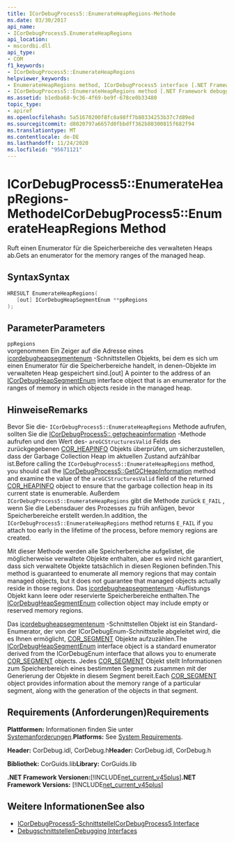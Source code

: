 ```yaml
---
title: ICorDebugProcess5::EnumerateHeapRegions-Methode
ms.date: 03/30/2017
api_name:
- ICorDebugProcess5.EnumerateHeapRegions
api_location:
- mscordbi.dll
api_type:
- COM
f1_keywords:
- ICorDebugProcess5::EnumerateHeapRegions
helpviewer_keywords:
- EnumerateHeapRegions method, ICorDebugProcess5 interface [.NET Framework debugging]
- ICorDebugProcess5::EnumerateHeapRegions method [.NET Framework debugging]
ms.assetid: b1edba68-9c36-4f69-be9f-678ce0b33480
topic_type:
- apiref
ms.openlocfilehash: 5a51670200f8fc8a98ff7b80334253b37c7d89ed
ms.sourcegitcommit: d8020797a6657d0fbbdff362b80300815f682f94
ms.translationtype: MT
ms.contentlocale: de-DE
ms.lasthandoff: 11/24/2020
ms.locfileid: "95671121"
---
```

# <a name="icordebugprocess5enumerateheapregions-method"></a><span data-ttu-id="b9699-102">ICorDebugProcess5::EnumerateHeapRegions-Methode</span><span class="sxs-lookup"><span data-stu-id="b9699-102">ICorDebugProcess5::EnumerateHeapRegions Method</span></span>

<span data-ttu-id="b9699-103">Ruft einen Enumerator für die Speicherbereiche des verwalteten Heaps ab.</span><span class="sxs-lookup"><span data-stu-id="b9699-103">Gets an enumerator for the memory ranges of the managed heap.</span></span>  
  
## <a name="syntax"></a><span data-ttu-id="b9699-104">Syntax</span><span class="sxs-lookup"><span data-stu-id="b9699-104">Syntax</span></span>  
  
```cpp  
HRESULT EnumerateHeapRegions(  
   [out] ICorDebugHeapSegmentEnum **ppRegions  
);  
```  
  
## <a name="parameters"></a><span data-ttu-id="b9699-105">Parameter</span><span class="sxs-lookup"><span data-stu-id="b9699-105">Parameters</span></span>  

 `ppRegions`  
 <span data-ttu-id="b9699-106">vorgenommen Ein Zeiger auf die Adresse eines [icordebugheapsegmentenum](icordebugheapsegmentenum-interface.md) -Schnittstellen Objekts, bei dem es sich um einen Enumerator für die Speicherbereiche handelt, in denen-Objekte im verwalteten Heap gespeichert sind.</span><span class="sxs-lookup"><span data-stu-id="b9699-106">[out] A pointer to the address of an [ICorDebugHeapSegmentEnum](icordebugheapsegmentenum-interface.md) interface object that is an enumerator for the ranges of memory in which objects reside in the managed heap.</span></span>  
  
## <a name="remarks"></a><span data-ttu-id="b9699-107">Hinweise</span><span class="sxs-lookup"><span data-stu-id="b9699-107">Remarks</span></span>  

 <span data-ttu-id="b9699-108">Bevor Sie die- `ICorDebugProcess5::EnumerateHeapRegions` Methode aufrufen, sollten Sie die [ICorDebugProcess5:: getgcheapinformation](icordebugprocess5-getgcheapinformation-method.md) -Methode aufrufen und den Wert des- `areGCStructuresValid` Felds des zurückgegebenen [COR_HEAPINFO](cor-heapinfo-structure.md) Objekts überprüfen, um sicherzustellen, dass der Garbage Collection Heap im aktuellen Zustand aufzählbar ist.</span><span class="sxs-lookup"><span data-stu-id="b9699-108">Before calling the `ICorDebugProcess5::EnumerateHeapRegions` method, you should call the [ICorDebugProcess5::GetGCHeapInformation](icordebugprocess5-getgcheapinformation-method.md) method and examine the value of the `areGCStructuresValid` field of the returned [COR_HEAPINFO](cor-heapinfo-structure.md) object to ensure that the garbage collection heap in its current state is enumerable.</span></span> <span data-ttu-id="b9699-109">Außerdem `ICorDebugProcess5::EnumerateHeapRegions` gibt die Methode zurück `E_FAIL` , wenn Sie die Lebensdauer des Prozesses zu früh anfügen, bevor Speicherbereiche erstellt werden.</span><span class="sxs-lookup"><span data-stu-id="b9699-109">In addition, the `ICorDebugProcess5::EnumerateHeapRegions` method returns `E_FAIL` if you attach too early in the lifetime of the process, before memory regions are created.</span></span>  
  
 <span data-ttu-id="b9699-110">Mit dieser Methode werden alle Speicherbereiche aufgelistet, die möglicherweise verwaltete Objekte enthalten, aber es wird nicht garantiert, dass sich verwaltete Objekte tatsächlich in diesen Regionen befinden.</span><span class="sxs-lookup"><span data-stu-id="b9699-110">This method is guaranteed to enumerate all memory regions that may contain managed objects, but it does not guarantee that managed objects actually reside in those regions.</span></span> <span data-ttu-id="b9699-111">Das [icordebugheapsegmentenum](icordebugheapsegmentenum-interface.md) -Auflistungs Objekt kann leere oder reservierte Speicherbereiche enthalten.</span><span class="sxs-lookup"><span data-stu-id="b9699-111">The [ICorDebugHeapSegmentEnum](icordebugheapsegmentenum-interface.md) collection object may include empty or reserved memory regions.</span></span>  
  
 <span data-ttu-id="b9699-112">Das [icordebugheapsegmentenum](icordebugheapsegmentenum-interface.md) -Schnittstellen Objekt ist ein Standard-Enumerator, der von der ICorDebugEnum-Schnittstelle abgeleitet wird, die es Ihnen ermöglicht, [COR_SEGMENT](cor-segment-structure.md) Objekte aufzuzählen.</span><span class="sxs-lookup"><span data-stu-id="b9699-112">The [ICorDebugHeapSegmentEnum](icordebugheapsegmentenum-interface.md) interface object is a standard enumerator derived from the ICorDebugEnum interface that allows you to enumerate [COR_SEGMENT](cor-segment-structure.md) objects.</span></span> <span data-ttu-id="b9699-113">Jedes [COR_SEGMENT](cor-segment-structure.md) Objekt stellt Informationen zum Speicherbereich eines bestimmten Segments zusammen mit der Generierung der Objekte in diesem Segment bereit.</span><span class="sxs-lookup"><span data-stu-id="b9699-113">Each [COR_SEGMENT](cor-segment-structure.md) object provides information about the memory range of a particular segment, along with the generation of the objects in that segment.</span></span>  
  
## <a name="requirements"></a><span data-ttu-id="b9699-114">Requirements (Anforderungen)</span><span class="sxs-lookup"><span data-stu-id="b9699-114">Requirements</span></span>  

 <span data-ttu-id="b9699-115">**Plattformen:** Informationen finden Sie unter [Systemanforderungen](../../get-started/system-requirements.md).</span><span class="sxs-lookup"><span data-stu-id="b9699-115">**Platforms:** See [System Requirements](../../get-started/system-requirements.md).</span></span>  
  
 <span data-ttu-id="b9699-116">**Header:** CorDebug.idl, CorDebug.h</span><span class="sxs-lookup"><span data-stu-id="b9699-116">**Header:** CorDebug.idl, CorDebug.h</span></span>  
  
 <span data-ttu-id="b9699-117">**Bibliothek:** CorGuids.lib</span><span class="sxs-lookup"><span data-stu-id="b9699-117">**Library:** CorGuids.lib</span></span>  
  
 <span data-ttu-id="b9699-118">**.NET Framework Versionen:**[!INCLUDE[net_current_v45plus](../../../../includes/net-current-v45plus-md.md)]</span><span class="sxs-lookup"><span data-stu-id="b9699-118">**.NET Framework Versions:** [!INCLUDE[net_current_v45plus](../../../../includes/net-current-v45plus-md.md)]</span></span>  
  
## <a name="see-also"></a><span data-ttu-id="b9699-119">Weitere Informationen</span><span class="sxs-lookup"><span data-stu-id="b9699-119">See also</span></span>

- [<span data-ttu-id="b9699-120">ICorDebugProcess5-Schnittstelle</span><span class="sxs-lookup"><span data-stu-id="b9699-120">ICorDebugProcess5 Interface</span></span>](icordebugprocess5-interface.md)
- [<span data-ttu-id="b9699-121">Debugschnittstellen</span><span class="sxs-lookup"><span data-stu-id="b9699-121">Debugging Interfaces</span></span>](debugging-interfaces.md)
